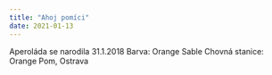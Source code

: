 ```yaml
---
title: "Ahoj pomíci"
date: 2021-01-13
---
```

Aperoláda se narodila 31.1.2018
Barva: Orange Sable
Chovná stanice: Orange Pom, Ostrava

